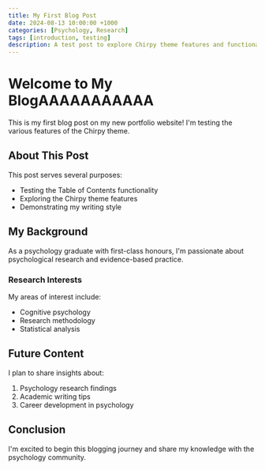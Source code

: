 ```yaml
---
title: My First Blog Post
date: 2024-08-13 10:00:00 +1000
categories: [Psychology, Research]
tags: [introduction, testing]
description: A test post to explore Chirpy theme features and functionality.
---
```


# Welcome to My BlogAAAAAAAAAAA

This is my first blog post on my new portfolio website! I'm testing the various features of the Chirpy theme.

## About This Post

This post serves several purposes:
- Testing the Table of Contents functionality
- Exploring the Chirpy theme features
- Demonstrating my writing style

## My Background

As a psychology graduate with first-class honours, I'm passionate about psychological research and evidence-based practice.

### Research Interests

My areas of interest include:
- Cognitive psychology
- Research methodology
- Statistical analysis

## Future Content

I plan to share insights about:
1. Psychology research findings
2. Academic writing tips
3. Career development in psychology

## Conclusion

I'm excited to begin this blogging journey and share my knowledge with the psychology community.
